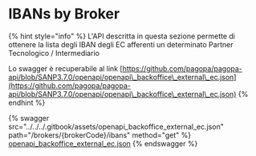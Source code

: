# IBANs by Broker

{% hint style="info" %}
L'API descritta in questa sezione permette di ottenere la lista degli IBAN degli EC afferenti un determinato Partner Tecnologico / Intermediario

Lo swagger è recuperabile al link [https://github.com/pagopa/pagopa-api/blob/SANP3.7.0/openapi/openapi\_backoffice\_external\_ec.json](https://github.com/pagopa/pagopa-api/blob/SANP3.7.0/openapi/openapi\_backoffice\_external\_ec.json)
{% endhint %}

{% swagger src="../../../.gitbook/assets/openapi_backoffice_external_ec.json" path="/brokers/{brokerCode}/ibans" method="get" %}
[openapi_backoffice_external_ec.json](../../../.gitbook/assets/openapi_backoffice_external_ec.json)
{% endswagger %}
